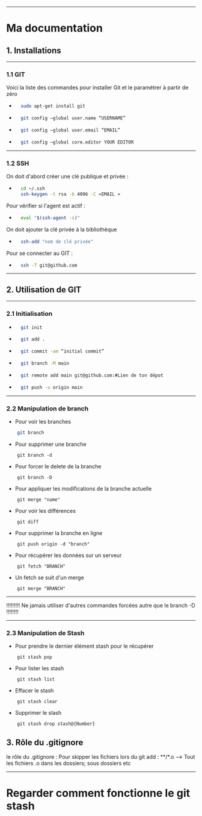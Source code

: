 
---
# Ma documentation


## 1. Installations

---
### 1.1 GIT

Voici la liste des commandes pour installer Git et le paramétrer à partir de zéro

- ```bash
    sudo apt-get install git
    ```

- ```bash
    git config –global user.name “USERNAME”
    ```

- ```bash
    git config –global user.email “EMAIL”
    ```

- ```bash
    git config –global core.editor YOUR EDITOR
    ```



---
### 1.2 SSH

On doit d'abord créer une clé publique et privée :

- ```bash
    cd ~/.ssh
    ssh-keygen -t rsa -b 4096 -C «EMAIL »
    ```

Pour vérifier si l'agent est actif :

- ```bash
    eval "$(ssh-agent -s)"
    ```

On doit ajouter la clé privée à la bibliothèque

- ```bash
    ssh-add "nom de clé privée"
    ```

Pour se connecter au GIT : 

- ```bash
    ssh -T git@github.com
    ```
---
## 2. Utilisation de GIT

---
### 2.1 Initialisation

- ```bash
    git init
    ```

- ```bash
    git add .
    ```

- ```bash
    git commit -am “initial commit” 
    ```

- ```bash
    git branch -M main
    ```
- ```bash
    git remote add main git@github.com:#Lien de ton dépot
    ```
- ```bash
    git push -u origin main
    ```

---

### 2.2 Manipulation de branch

- Pour voir les branches 
```bash
    git branch
```

- Pour supprimer une branche 
```
    git branch -d
```

- Pour forcer le delete de la branche
```
    git branch -D
```

- Pour appliquer les modifications de la branche actuelle
```
    git merge "name"
```

- Pour voir les différences 
```
    git diff
```

- Pour supprimer la branche en ligne
```
    git push origin -d "branch"
```

- Pour récupérer les données sur un serveur
```
    git fetch "BRANCH"
```

- Un fetch se suit d'un merge
```
    git merge "BRANCH"
```

---

!!!!!!!!! Ne jamais utiliser d'autres commandes forcées autre que le branch -D !!!!!!!!

---

### 2.3 Manipulation de Stash

- Pour prendre le dernier élément stash pour le récupérer
```
    git stash pop
```

- Pour lister les stash 
```
    git stash list
```

- Effacer le stash
```
    git stash clear
```

- Supprimer le slash 
```
    git stash drop stash@{Number}
```

## 3. Rôle du .gitignore 

le rôle du .gitignore :
Pour skipper les fichiers lors du git add :
**/*.o --> Tout les fichiers .o dans les dossiers; sous dossiers etc

---
# Regarder comment fonctionne le git stash

